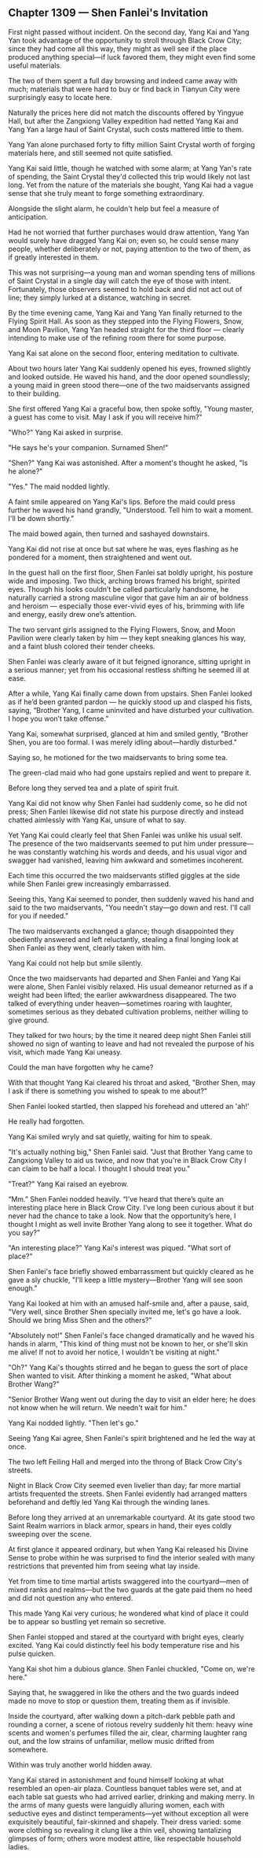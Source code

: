 ## Chapter 1309 — Shen Fanlei's Invitation

First night passed without incident. On the second day, Yang Kai and Yang Yan took advantage of the opportunity to stroll through Black Crow City; since they had come all this way, they might as well see if the place produced anything special—if luck favored them, they might even find some useful materials.

The two of them spent a full day browsing and indeed came away with much; materials that were hard to buy or find back in Tianyun City were surprisingly easy to locate here.

Naturally the prices here did not match the discounts offered by Yingyue Hall, but after the Zangxiong Valley expedition had netted Yang Kai and Yang Yan a large haul of Saint Crystal, such costs mattered little to them.

Yang Yan alone purchased forty to fifty million Saint Crystal worth of forging materials here, and still seemed not quite satisfied.

Yang Kai said little, though he watched with some alarm; at Yang Yan's rate of spending, the Saint Crystal they'd collected this trip would likely not last long. Yet from the nature of the materials she bought, Yang Kai had a vague sense that she truly meant to forge something extraordinary.

Alongside the slight alarm, he couldn't help but feel a measure of anticipation.

Had he not worried that further purchases would draw attention, Yang Yan would surely have dragged Yang Kai on; even so, he could sense many people, whether deliberately or not, paying attention to the two of them, as if greatly interested in them.

This was not surprising—a young man and woman spending tens of millions of Saint Crystal in a single day will catch the eye of those with intent. Fortunately, those observers seemed to hold back and did not act out of line; they simply lurked at a distance, watching in secret.

By the time evening came, Yang Kai and Yang Yan finally returned to the Flying Spirit Hall. As soon as they stepped into the Flying Flowers, Snow, and Moon Pavilion, Yang Yan headed straight for the third floor — clearly intending to make use of the refining room there for some purpose.

Yang Kai sat alone on the second floor, entering meditation to cultivate.

About two hours later Yang Kai suddenly opened his eyes, frowned slightly and looked outside. He waved his hand, and the door opened soundlessly; a young maid in green stood there—one of the two maidservants assigned to their building.

She first offered Yang Kai a graceful bow, then spoke softly, "Young master, a guest has come to visit. May I ask if you will receive him?"

"Who?" Yang Kai asked in surprise.

"He says he's your companion. Surnamed Shen!"

"Shen?" Yang Kai was astonished. After a moment's thought he asked, "Is he alone?"

"Yes." The maid nodded lightly.

A faint smile appeared on Yang Kai's lips. Before the maid could press further he waved his hand grandly, "Understood. Tell him to wait a moment. I'll be down shortly."

The maid bowed again, then turned and sashayed downstairs.

Yang Kai did not rise at once but sat where he was, eyes flashing as he pondered for a moment, then straightened and went out.

In the guest hall on the first floor, Shen Fanlei sat boldly upright, his posture wide and imposing. Two thick, arching brows framed his bright, spirited eyes. Though his looks couldn’t be called particularly handsome, he naturally carried a strong masculine vigor that gave him an air of boldness and heroism — especially those ever-vivid eyes of his, brimming with life and energy, easily drew one’s attention.

The two servant girls assigned to the Flying Flowers, Snow, and Moon Pavilion were clearly taken by him — they kept sneaking glances his way, and a faint blush colored their tender cheeks.

Shen Fanlei was clearly aware of it but feigned ignorance, sitting upright in a serious manner; yet from his occasional restless shifting he seemed ill at ease.

After a while, Yang Kai finally came down from upstairs. Shen Fanlei looked as if he’d been granted pardon — he quickly stood up and clasped his fists, saying, “Brother Yang, I came uninvited and have disturbed your cultivation. I hope you won’t take offense.”

Yang Kai, somewhat surprised, glanced at him and smiled gently, "Brother Shen, you are too formal. I was merely idling about—hardly disturbed."

Saying so, he motioned for the two maidservants to bring some tea.

The green-clad maid who had gone upstairs replied and went to prepare it.

Before long they served tea and a plate of spirit fruit.

Yang Kai did not know why Shen Fanlei had suddenly come, so he did not press; Shen Fanlei likewise did not state his purpose directly and instead chatted aimlessly with Yang Kai, unsure of what to say.

Yet Yang Kai could clearly feel that Shen Fanlei was unlike his usual self. The presence of the two maidservants seemed to put him under pressure—he was constantly watching his words and deeds, and his usual vigor and swagger had vanished, leaving him awkward and sometimes incoherent.

Each time this occurred the two maidservants stifled giggles at the side while Shen Fanlei grew increasingly embarrassed.

Seeing this, Yang Kai seemed to ponder, then suddenly waved his hand and said to the two maidservants, "You needn't stay—go down and rest. I'll call for you if needed."

The two maidservants exchanged a glance; though disappointed they obediently answered and left reluctantly, stealing a final longing look at Shen Fanlei as they went, clearly taken with him.

Yang Kai could not help but smile silently.

Once the two maidservants had departed and Shen Fanlei and Yang Kai were alone, Shen Fanlei visibly relaxed. His usual demeanor returned as if a weight had been lifted; the earlier awkwardness disappeared. The two talked of everything under heaven—sometimes roaring with laughter, sometimes serious as they debated cultivation problems, neither willing to give ground.

They talked for two hours; by the time it neared deep night Shen Fanlei still showed no sign of wanting to leave and had not revealed the purpose of his visit, which made Yang Kai uneasy.

Could the man have forgotten why he came?

With that thought Yang Kai cleared his throat and asked, "Brother Shen, may I ask if there is something you wished to speak to me about?"

Shen Fanlei looked startled, then slapped his forehead and uttered an 'ah!'

He really had forgotten.

Yang Kai smiled wryly and sat quietly, waiting for him to speak.

"It's actually nothing big," Shen Fanlei said. "Just that Brother Yang came to Zangxiong Valley to aid us twice, and now that you're in Black Crow City I can claim to be half a local. I thought I should treat you."

"Treat?" Yang Kai raised an eyebrow.

“Mm.” Shen Fanlei nodded heavily. “I’ve heard that there’s quite an interesting place here in Black Crow City. I’ve long been curious about it but never had the chance to take a look. Now that the opportunity’s here, I thought I might as well invite Brother Yang along to see it together. What do you say?”

"An interesting place?" Yang Kai's interest was piqued. "What sort of place?"

Shen Fanlei's face briefly showed embarrassment but quickly cleared as he gave a sly chuckle, "I'll keep a little mystery—Brother Yang will see soon enough."

Yang Kai looked at him with an amused half-smile and, after a pause, said, "Very well, since Brother Shen specially invited me, let's go have a look. Should we bring Miss Shen and the others?"

"Absolutely not!" Shen Fanlei's face changed dramatically and he waved his hands in alarm, "This kind of thing must not be known to her, or she'll skin me alive! If not to avoid her notice, I wouldn't be visiting at night."

"Oh?" Yang Kai's thoughts stirred and he began to guess the sort of place Shen wanted to visit. After thinking a moment he asked, "What about Brother Wang?"

"Senior Brother Wang went out during the day to visit an elder here; he does not know when he will return. We needn't wait for him."

Yang Kai nodded lightly. "Then let's go."

Seeing Yang Kai agree, Shen Fanlei's spirit brightened and he led the way at once.

The two left Feiling Hall and merged into the throng of Black Crow City's streets.

Night in Black Crow City seemed even livelier than day; far more martial artists frequented the streets. Shen Fanlei evidently had arranged matters beforehand and deftly led Yang Kai through the winding lanes.

Before long they arrived at an unremarkable courtyard. At its gate stood two Saint Realm warriors in black armor, spears in hand, their eyes coldly sweeping over the scene.

At first glance it appeared ordinary, but when Yang Kai released his Divine Sense to probe within he was surprised to find the interior sealed with many restrictions that prevented him from seeing what lay inside.

Yet from time to time martial artists swaggered into the courtyard—men of mixed ranks and realms—but the two guards at the gate paid them no heed and did not question any who entered.

This made Yang Kai very curious; he wondered what kind of place it could be to appear so bustling yet remain so secretive.

Shen Fanlei stopped and stared at the courtyard with bright eyes, clearly excited. Yang Kai could distinctly feel his body temperature rise and his pulse quicken.

Yang Kai shot him a dubious glance. Shen Fanlei chuckled, "Come on, we're here."

Saying that, he swaggered in like the others and the two guards indeed made no move to stop or question them, treating them as if invisible.

Inside the courtyard, after walking down a pitch-dark pebble path and rounding a corner, a scene of riotous revelry suddenly hit them: heavy wine scents and women's perfumes filled the air, clear, charming laughter rang out, and the low strains of unfamiliar, mellow music drifted from somewhere.

Within was truly another world hidden away.

Yang Kai stared in astonishment and found himself looking at what resembled an open-air plaza. Countless banquet tables were set, and at each table sat guests who had arrived earlier, drinking and making merry. In the arms of many guests were languidly alluring women, each with seductive eyes and distinct temperaments—yet without exception all were exquisitely beautiful, fair-skinned and shapely. Their dress varied: some wore clothing so revealing it clung like a thin veil, showing tantalizing glimpses of form; others wore modest attire, like respectable household ladies.